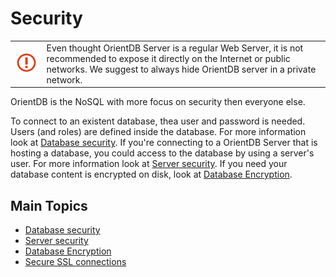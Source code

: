 # Security

|   |   |
|---|---|
|![](images/warning.png)|Even thought OrientDB Server is a regular Web Server, it is not recommended to expose it directly on the Internet or public networks. We suggest to always hide OrientDB server in a private network.|

OrientDB is the NoSQL with more focus on security then everyone else. 

To connect to an existent database, thea user and password is needed. Users (and roles) are defined inside the database. For more information look at [Database security](Database-Security.md). If you're connecting to a OrientDB Server that is hosting a database, you could access to the database by using a server's user. For more information look at [Server security](Server-Security.md). If you need your database content is encrypted on disk, look at [Database Encryption](Database-Encryption.md).

## Main Topics
- [Database security](Database-Security.md)
- [Server security](Server-Security.md)
- [Database Encryption](Database-Encryption.md)
- [Secure SSL connections](Using-SSL-with-OrientDB.md)
